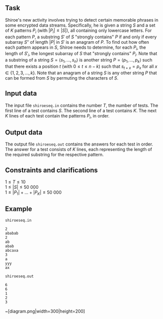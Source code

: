 ## Task

Shiroe's new activity involves trying to detect certain memorable phrases in some encrypted data streams. Specifically, he is given a string $S$ and a set of $K$ patterns $P_i$ (with $|P_i| \leq |S|$), all containing only lowercase letters. For each pattern $P$, a substring $S'$ of $S$ "strongly contains" $P$ if and only if every subarray $S''$ of length $|P|$ in $S'$ is an anagram of $P$. To find out how often each pattern appears in $S$, Shiroe needs to determine, for each $P_i$, the length of $S'_i$, the longest subarray of $S$ that "strongly contains" $P_i$. Note that a substring of a string $S = \langle s_1, \dots, s_n \rangle$ is another string $P = \langle p_1, \dots, p_k \rangle$ such that there exists a position $t$ (with $0 \leq t \leq n-k$) such that $s_{t+x} = p_x$ for all $x \in \{1, 2, 3, \dots, k\}$. Note that an anagram of a string $S$ is any other string $P$ that can be formed from $S$ by permuting the characters of $S$.

## Input data

The input file `shiroeseq.in` contains the number $T$, the number of tests. The first line of a test contains $S$. The second line of a test contains $K$. The next $K$ lines of each test contain the patterns $P_i$, in order.

## Output data

The output file `shiroeseq.out` contains the answers for each test in order. The answer for a test consists of $K$ lines, each representing the length of the required substring for the respective pattern.

## Constraints and clarifications

$1 \leq T \leq 10$  
$1 \leq |S| \leq 50\ 000$  
$1 \leq |P_1| + \dots + |P_K| \leq 50\ 000$

## Example

`shiroeseq.in` 
```
2 
ababab 
2 
ab 
abab 
abcaxa 
3 
a 
yyy 
ax
```

`shiroeseq.out` 
```
6 
6 
1 
2 
3
```

~[diagram.png|width=300|height=200]